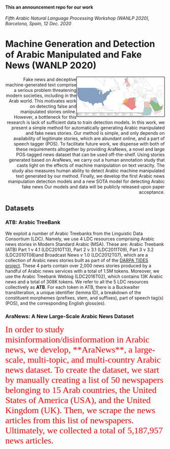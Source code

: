 #### This an announcement repo for our work 
*Fifth Arabic Natural Language Processing Workshop (WANLP 2020), Barcelona, Spain, 12 Dec. 2020*
# Machine Generation and Detection of Arabic Manipulated and Fake News (WANLP 2020)
<img src="https://github.com/MachineGenration/machine_genration_WANLP2020/blob/master/news_map.jpg" width="55%" style="border: 1px solid black;" align="right"/>

<div style="text-align: right"> Fake news and deceptive machine-generated text comprise a serious problem threatening modern societies, including in the Arab world. This motivates work on detecting false and manipulated stories online. However, a bottleneck for this research is lack of sufficient data to train detection models. In this work, we present a simple method for automatically generating Arabic manipulated and fake news stories. Our method is simple, and only depends on availability of legitimate stories, which are abundant online, and a part of speech tagger (POS). To facilitate future work, we dispense with both of these requirements altogether by providing AraNews, a novel and large POS-tagged news dataset that can be used off-the-shelf. Using stories generated based on AraNews, we carry out a human annotation study that casts light on the effects of machine manipulation on text veracity. The study also measures human ability to detect Arabic machine manipulated text generated by our method. Finally, we develop the first Arabic news manipulation detection models and a new SOTA model for detecting Arabic fake news Our models and data will be publicly released upon paper acceptance.</div>

## Datasets
### ATB: Arabic TreeBank
We exploit a number of Arabic Treebanks from the Linguistic Data Consortium (LDC). Namely, we use 4 LDC resources comprising Arabic news stories in Modern Standard Arabic (MSA). These are: Arabic Treebank (ATB) Part 1 v 4.1 (LDC2010T13), Part 2 v 3.1 (LDC2011T09), Part 3 v 3.2 (LDC2010T08)and Broadcast News v 1.0 (LDC2012T07),  which are a collection of Arabic news stories built as part of   of the [DARPA TIDES project](https://www.ldc.upenn.edu/collaborations/past-projects). These 4 parts contain over 2,000 news stories produced by a handful of Arabic news services with a total of 1.5M tokens.  Moreover,  we use the Arabic Treebank  Weblog (LDC2016T02), which contains 13K Arabic  news and a total of 308K tokens. We refer to all the 5 LDC resources collectively as **ATB**. For each token in ATB, there is a Buckwalter transliteration, a unique identifier (lemma ID), a breakdown of the constituent morphemes (prefixes, stem, and suffixes), part of speech tag(s) (POS), and the corresponding English gloss(es). 
### AraNews: A New Large-Scale Arabic News Dataset
<span style="color:red; font-family:Georgia; text-align:center; font-size:2em;">
In order to study misinformation/disinformation in Arabic news, we develop, **AraNews**, a large-scale, multi-topic, and  multi-country Arabic news dataset. To create the dataset, we start by manually creating a list of 50 newspapers belonging to 15 Arab countries, the United States of America (USA), and the United Kingdom (UK). Then, we  scrape the news articles from this list of newspapers. Ultimately, we collected a total of  5,187,957 news articles.<span>
